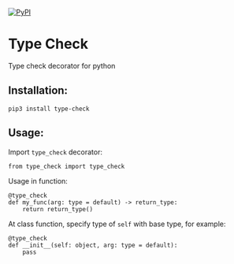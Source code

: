 [![PyPI](https://img.shields.io/pypi/v/type-check.svg)](https://pypi.org/project/type-check/)

# Type Check
Type check decorator for python

## Installation:

```
pip3 install type-check
```

## Usage:

Import `type_check` decorator:

```
from type_check import type_check
```

Usage in function:

```
@type_check
def my_func(arg: type = default) -> return_type:
    return return_type()
```

At class function, specify type of `self` with base type, for example:

```
@type_check
def __init__(self: object, arg: type = default):
    pass
```
